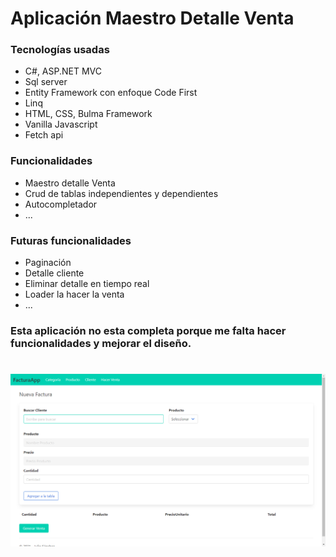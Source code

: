 # Aplicación Maestro Detalle Venta

### Tecnologías usadas
- C#, ASP.NET MVC
- Sql server
- Entity Framework con enfoque Code First
- Linq
- HTML, CSS, Bulma Framework
- Vanilla Javascript
- Fetch api  

### Funcionalidades
- Maestro detalle Venta
- Crud de tablas independientes y dependientes
- Autocompletador 
- ...

### Futuras funcionalidades
- Paginación
- Detalle cliente
- Eliminar detalle en tiempo real
- Loader la hacer la venta
- ...

### Esta aplicación no esta completa porque me falta hacer funcionalidades y mejorar el diseño.

##
##
#
<img  src="./img/01.png">